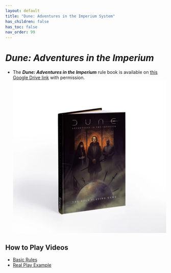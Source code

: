 ```yaml
---
layout: default
title: "Dune: Adventures in the Imperium System"
has_children: false
has_toc: false
nav_order: 99
---
```

  
# ***Dune: Adventures in the Imperium***   

- The ***Dune: Adventures in the Imperium*** rule book is available on [this Google Drive link](https://drive.google.com/file/d/1HIJ-eAKioLQRO0FPb2MuwCNvTLo94OQ1/view?usp=drivesdk) with permission.  
![](../imgs/Pasted%20image%2020250531132905.png)  
## How to Play Videos
- [Basic Rules](https://www.youtube.com/watch?v=l52lA6PDmI4)  
- [Real Play Example](https://youtu.be/6_6z_SOHxFU?t=413)  

